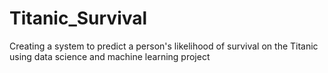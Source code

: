 # Titanic_Survival<br>
Creating a system to predict a person's likelihood of survival on the Titanic using data science and machine learning project
